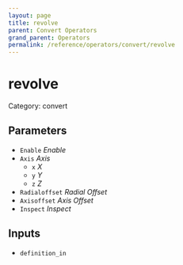 ```yaml
---
layout: page
title: revolve
parent: Convert Operators
grand_parent: Operators
permalink: /reference/operators/convert/revolve
---
```


# revolve

Category: convert



## Parameters

* `Enable` *Enable*
* `Axis` *Axis*
  * `x` *X*
  * `y` *Y*
  * `z` *Z*
* `Radialoffset` *Radial Offset*
* `Axisoffset` *Axis Offset*
* `Inspect` *Inspect*

## Inputs

* `definition_in`